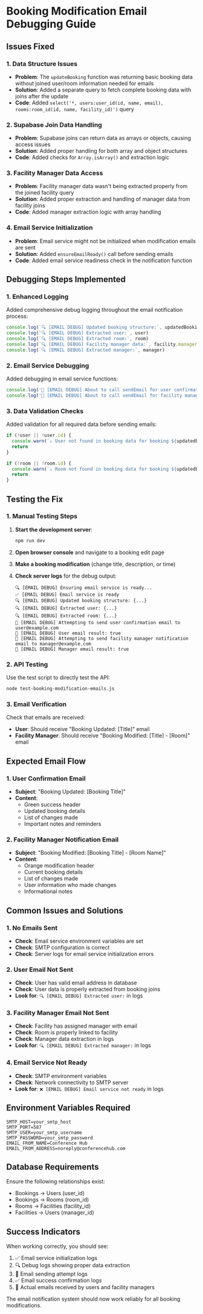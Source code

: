 # Booking Modification Email Debugging Guide

## Issues Fixed

### 1. **Data Structure Issues**
- **Problem**: The `updateBooking` function was returning basic booking data without joined user/room information needed for emails
- **Solution**: Added a separate query to fetch complete booking data with joins after the update
- **Code**: Added `select('*, users:user_id(id, name, email), rooms:room_id(id, name, facility_id)')` query

### 2. **Supabase Join Data Handling**
- **Problem**: Supabase joins can return data as arrays or objects, causing access issues
- **Solution**: Added proper handling for both array and object structures
- **Code**: Added checks for `Array.isArray()` and extraction logic

### 3. **Facility Manager Data Access**
- **Problem**: Facility manager data wasn't being extracted properly from the joined facility query
- **Solution**: Added proper extraction and handling of manager data from facility joins
- **Code**: Added manager extraction logic with array handling

### 4. **Email Service Initialization**
- **Problem**: Email service might not be initialized when modification emails are sent
- **Solution**: Added `ensureEmailReady()` call before sending emails
- **Code**: Added email service readiness check in the notification function

## Debugging Steps Implemented

### 1. **Enhanced Logging**
Added comprehensive debug logging throughout the email notification process:

```typescript
console.log(`🔍 [EMAIL DEBUG] Updated booking structure:`, updatedBooking)
console.log(`🔍 [EMAIL DEBUG] Extracted user:`, user)
console.log(`🔍 [EMAIL DEBUG] Extracted room:`, room)
console.log(`🔍 [EMAIL DEBUG] Facility manager data:`, facility.manager)
console.log(`🔍 [EMAIL DEBUG] Extracted manager:`, manager)
```

### 2. **Email Service Debugging**
Added debugging in email service functions:

```typescript
console.log('📧 [EMAIL DEBUG] About to call sendEmail for user confirmation');
console.log('📧 [EMAIL DEBUG] About to call sendEmail for facility manager notification');
```

### 3. **Data Validation Checks**
Added validation for all required data before sending emails:

```typescript
if (!user || !user.id) {
  console.warn(`⚠️ User not found in booking data for booking ${updatedBooking.id}`)
  return
}

if (!room || !room.id) {
  console.warn(`⚠️ Room not found in booking data for booking ${updatedBooking.id}`)
  return
}
```

## Testing the Fix

### 1. **Manual Testing Steps**

1. **Start the development server**:
   ```bash
   npm run dev
   ```

2. **Open browser console** and navigate to a booking edit page

3. **Make a booking modification** (change title, description, or time)

4. **Check server logs** for the debug output:
   ```
   🔍 [EMAIL DEBUG] Ensuring email service is ready...
   ✅ [EMAIL DEBUG] Email service is ready
   🔍 [EMAIL DEBUG] Updated booking structure: {...}
   🔍 [EMAIL DEBUG] Extracted user: {...}
   🔍 [EMAIL DEBUG] Extracted room: {...}
   📧 [EMAIL DEBUG] Attempting to send user confirmation email to user@example.com
   📧 [EMAIL DEBUG] User email result: true
   📧 [EMAIL DEBUG] Attempting to send facility manager notification email to manager@example.com
   📧 [EMAIL DEBUG] Manager email result: true
   ```

### 2. **API Testing**

Use the test script to directly test the API:

```bash
node test-booking-modification-emails.js
```

### 3. **Email Verification**

Check that emails are received:
- **User**: Should receive "Booking Updated: [Title]" email
- **Facility Manager**: Should receive "Booking Modified: [Title] - [Room]" email

## Expected Email Flow

### 1. **User Confirmation Email**
- **Subject**: "Booking Updated: [Booking Title]"
- **Content**: 
  - Green success header
  - Updated booking details
  - List of changes made
  - Important notes and reminders

### 2. **Facility Manager Notification Email**
- **Subject**: "Booking Modified: [Booking Title] - [Room Name]"
- **Content**:
  - Orange modification header
  - Current booking details
  - List of changes made
  - User information who made changes
  - Informational notes

## Common Issues and Solutions

### 1. **No Emails Sent**
- **Check**: Email service environment variables are set
- **Check**: SMTP configuration is correct
- **Check**: Server logs for email service initialization errors

### 2. **User Email Not Sent**
- **Check**: User has valid email address in database
- **Check**: User data is properly extracted from booking joins
- **Look for**: `🔍 [EMAIL DEBUG] Extracted user:` in logs

### 3. **Facility Manager Email Not Sent**
- **Check**: Facility has assigned manager with email
- **Check**: Room is properly linked to facility
- **Check**: Manager data extraction in logs
- **Look for**: `🔍 [EMAIL DEBUG] Extracted manager:` in logs

### 4. **Email Service Not Ready**
- **Check**: SMTP environment variables
- **Check**: Network connectivity to SMTP server
- **Look for**: `❌ [EMAIL DEBUG] Email service not ready` in logs

## Environment Variables Required

```env
SMTP_HOST=your_smtp_host
SMTP_PORT=587
SMTP_USER=your_smtp_username
SMTP_PASSWORD=your_smtp_password
EMAIL_FROM_NAME=Conference Hub
EMAIL_FROM_ADDRESS=noreply@conferencehub.com
```

## Database Requirements

Ensure the following relationships exist:
- Bookings → Users (user_id)
- Bookings → Rooms (room_id)
- Rooms → Facilities (facility_id)
- Facilities → Users (manager_id)

## Success Indicators

When working correctly, you should see:
1. ✅ Email service initialization logs
2. 🔍 Debug logs showing proper data extraction
3. 📧 Email sending attempt logs
4. ✅ Email success confirmation logs
5. 📧 Actual emails received by users and facility managers

The email notification system should now work reliably for all booking modifications.
